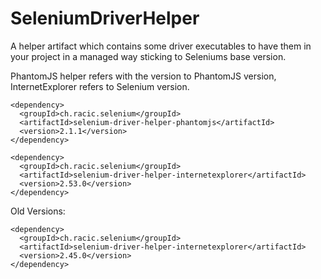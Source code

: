 # SeleniumDriverHelper
A helper artifact which contains some driver executables to have them in your project in a managed way sticking to Seleniums base version.

PhantomJS helper refers with the version to PhantomJS version, InternetExplorer refers to Selenium version.
```
<dependency>
  <groupId>ch.racic.selenium</groupId>
  <artifactId>selenium-driver-helper-phantomjs</artifactId>
  <version>2.1.1</version>
</dependency>
```
```
<dependency>
  <groupId>ch.racic.selenium</groupId>
  <artifactId>selenium-driver-helper-internetexplorer</artifactId>
  <version>2.53.0</version>
</dependency>
```

Old Versions:
```
<dependency>
  <groupId>ch.racic.selenium</groupId>
  <artifactId>selenium-driver-helper-internetexplorer</artifactId>
  <version>2.45.0</version>
</dependency>
```